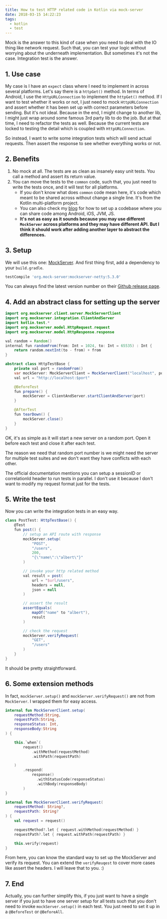```yaml
---
title: How to test HTTP related code in Kotlin via mock-server
date: 2018-03-15 14:22:23
tags:
  - kotlin
  - test
---
```


Mock is the answer to this kind of case when you need to deal with the IO thing like network request. Such that, you can test your logic without worrying about the underneath implementation. But sometimes it's not the case. Integration test is the answer.

<!--more-->

## 1. Use case

My case is I have an `expect` class where I need to implement in across several platforms. Let's say there is a `httpGet()` method. In terms of Android, I use the `HttpURLConnection` to implement the `httpGet()` method. If I want to test whether it works or not, I just need to mock `HttpURLConnection` and assert whether it has been set up with correct parameters before sending. But it's not ideal. Because in the end, I might change to another lib, I might just wrap around some famous 3rd party lib to do the job. But at that time, I need to refactor the tests as well. Because the current tests are locked to testing the detail which is coupled with `HttpURLConnection`.

So instead, I want to write some integration tests which will send actual requests. Then assert the response to see whether everything works or not.

## 2. Benefits

1. No mock at all. The tests are as clean as insanely easy unit tests. You call a method and assert its return value.
1. You can move the tests to the `common` code, such that, you just need to write the tests once, and it will test for all platforms.
    - If you don't know what does `common` code mean here, it's code which meant to be shared across without change a single line. It's from the Kotlin multi-platform project.
    - You can also check my [blog](/2018/02/22/use-kotlin-to-share-native-code-between-ios-and-android/) for how to set up a codebase where you can share code among Android, iOS, JVM, JS.
    - **It's not as easy as it sounds because you may use different `MockServer` across platforms and they may have different API. But I think it should work after adding another layer to abstract the differences.**

## 3. Setup

We will use this one: [MockServer](http://www.mock-server.com/). And first thing first, add a dependency to your `build.gradle`.

```groovy
testCompile 'org.mock-server:mockserver-netty:5.3.0'
```

You can always find the latest version number on their [Github release page](https://github.com/jamesdbloom/mockserver/releases).

## 4. Add an abstract class for setting up the server

```java
import org.mockserver.client.server.MockServerClient
import org.mockserver.integration.ClientAndServer
import kotlin.test.*
import org.mockserver.model.HttpRequest.request
import org.mockserver.model.HttpResponse.response

val random = Random()
internal fun randomFrom(from: Int = 1024, to: Int = 65535) : Int {
    return random.nextInt(to - from) + from
}

abstract class HttpTestBase {
    private val port = randomFrom()
    var mockServer: MockServerClient = MockServerClient("localhost", port)
    val url = "http://localhost:$port"

    @BeforeTest
    fun prepare() {
        mockServer = ClientAndServer.startClientAndServer(port)
    }

    @AfterTest
    fun tearDown() {
        mockServer.close()
    }
}
```

OK, it's as simple as it will start a new server on a random port. Open it before each test and close it after each test.

The reason we need that random port number is we might need the server for multiple test suites and we don't want they have conflicts with each other.

The official documentation mentions you can setup a sessionID or correlationId header to run tests in parallel. I don't use it because I don't want to modify my request format just for the tests.

## 5. Write the test

Now you can write the integration tests in an easy way.

```groovy
class PostTest: HttpTestBase() {
    @Test
    fun post() {
        // setup an API route with response
        mockServer.setup(
            "POST",
            "/users",
            200,
            "{\"name\":\"albert\"}"
        )

        // invoke your http related method
        val result = post(
            url = "$url/users",
            headers = null,
            json = null
        )

        // assert the result
        assertEquals(
            mapOf("name" to "albert"),
            result
        )

        // check the request
        mockServer.verifyRequest(
            "GET",
            "/users"
        )
    }
}
```

It should be pretty straightforward.

## 6. Some extension methods

In fact, `mockServer.setup()` and `mockServer.verifyRequest()`  are not from `MockServer`. I wrapped them for easy access.

```kotlin
internal fun MockServerClient.setup(
    requestMethod:String,
    requestPath:String,
    responseStatus: Int,
    responseBody:String
) {

    this.`when`(
        request()
            .withMethod(requestMethod)
            .withPath(requestPath)

    )
        .respond(
            response()
              .withStatusCode(responseStatus)
              .withBody(responseBody)
        )
}

internal fun MockServerClient.verifyRequest(
    requestMethod: String?,
    requestPath: String?
) {
    val request = request()

    requestMethod?.let { request.withMethod(requestMethod) }
    requestPath?.let { request.withPath(requestPath) }

    this.verify(request)
}
```

From here, you can know the standard way to set up the MockServer and verify its request. You can extend the `verifyReuqest` to cover more cases like assert the headers. I will leave that to you. :)

## 7. End

 Actually, you can further simplify this, if you just want to have a single server if you just to have one server setup for all tests such that you don't need to invoke `mockServer.setup()` in each test. You just need to set it up in a `@BeforeTest` or `@BeforeAll`.